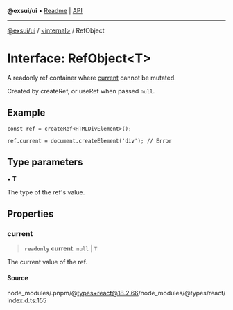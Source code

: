 **@exsui/ui** • [Readme](../../README.md) \| [API](../../globals.md)

***

[@exsui/ui](../../README.md) / [\<internal\>](../README.md) / RefObject

# Interface: RefObject\<T\>

A readonly ref container where [current](RefObject.md#current) cannot be mutated.

Created by createRef, or useRef when passed `null`.

## Example

```tsx
const ref = createRef<HTMLDivElement>();

ref.current = document.createElement('div'); // Error
```

## Type parameters

• **T**

The type of the ref's value.

## Properties

### current

> **`readonly`** **current**: `null` \| `T`

The current value of the ref.

#### Source

node\_modules/.pnpm/@types+react@18.2.66/node\_modules/@types/react/index.d.ts:155
